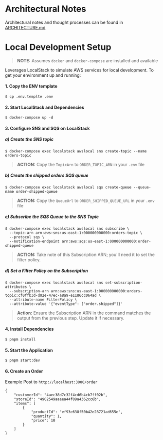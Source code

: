 # Architectural Notes
Architectural notes and thought processes can be found in
[ARCHITECTURE.md](https://github.com/ymek/order-service-demo/blob/main/ARCHITECTURE.md)

# Local Development Setup

> **NOTE:** Assumes `docker` and `docker-compose` are installed and available

Leverages LocalStack to simulate AWS services for local development. To get your environment up and running:

#### 1. Copy the ENV template
```
$ cp .env.templte .env
```

#### 2. Start LocalStack and Dependencies

```
$ docker-compose up -d
```

#### 3. Configure SNS and SQS on LocalStack

##### a) Create the SNS topic
```
$ docker-compose exec localstack awslocal sns create-topic --name orders-topic
```
> **ACTION:** Copy the `TopicArn` to `ORDER_TOPIC_ARN` in your `.env` file

##### b) Create the shipped orders SQS queue
```
$ docker-compose exec localstack awslocal sqs create-queue --queue-name order-shipped-queue
```
> **ACTION:** Copy the `QueueUrl` to `ORDER_SHIPPED_QUEUE_URL` in your `.env` file

##### c) Subscribe the SQS Queue to the SNS Topic
```
$ docker-compose exec localstack awslocal sns subscribe \
  --topic-arn arn:aws:sns:us-east-1:000000000000:orders-topic \
  --protocol sqs \
  --notification-endpoint arn:aws:sqs:us-east-1:000000000000:order-shipped-queue
```
> **ACTION:** Take note of this Subscription ARN; you'll need it to set the filter policy.
 
##### d) Set a Filter Policy on the Subscription
```
$ docker-compose exec localstack awslocal sns set-subscription-attributes \
  --subscription-arn arn:aws:sns:us-east-1:000000000000:orders-topic:cf0ffb3d-d02e-47ec-a8a9-e1186cc064ad \
  --attribute-name FilterPolicy \
  --attribute-value '{"eventType": ["order.shipped"]}'
```
> **Action:** Ensure the Subscription ARN in the command matches the output from the previous step. Update it if necessary.

#### 4. Install Dependencies
```
$ pnpm install
```

#### 5. Start the Application
```
$ pnpm start:dev
```

#### 6. Create an Order

Example Post to `http://localhost:3000/order`
```
{
	"customerId": "4aec38d7c32f4cd6b4cb7ff02b",
	"storeId": "4902549aaaea44f09a4362cc6b",
	"items": [
		{
			"productId": "ef93e638f50b42e28721ad655e",
			"quantity": 1,
			"price": 10
		}
	]
}
```
